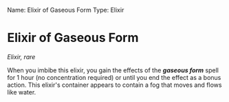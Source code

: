 Name: Elixir of Gaseous Form
Type: Elixir

# Elixir of Gaseous Form
_Elixir, rare_

When you imbibe this elixir, you gain the effects of the **_gaseous form_** spell for 1 hour (no concentration required) or until you end the effect as a bonus action. This elixir's container appears to contain a fog that moves and flows like water.